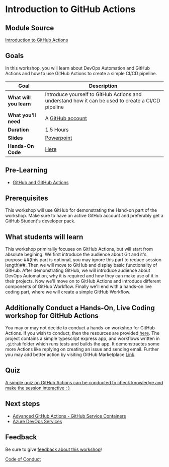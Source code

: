 # Introduction to GitHub Actions

## Module Source

[Introduction to GitHub Actions]([https://docs.microsoft.com/learn/modules/create-serverless-logic-with-azure-functions/?WT.mc_id=academic-56400-ornella](https://docs.github.com/en/actions/learn-github-actions/understanding-github-actions))

## Goals

In this workshop, you will learn about DevOps Automation and GitHub Actions and how to use GitHub Actions to create a simple CI/CD pipeline. 

| **Goal**              | Description                                    |
| ----------------------------- | --------------------------------------------------------------------- |
| **What will you learn**       | Introduce yourself to GitHub Actions and understand how it can be used to create a CI/CD pipeline                                            |
| **What you'll need**          | A [GitHub account](https://www.github.com) |
| **Duration**                  | 1.5 Hours |
| **Slides** | [Powerpoint](slides.pptx) |
| **Hands-On Code** | [Here](Intro-To-GitHub-Actions.zip)
                         
## Pre-Learning

- [GitHub and GitHub Actions](https://docs.github.com/en/actions/learn-github-actions/understanding-github-actions)

## Prerequisites

This workshop will use GitHub for demonstrating the Hand-on part of the workshop. Make sure to have an active GitHub account and preferably get a GitHub Student's developer pack.

## What students will learn

This workshop primiralily focuses on GitHub Actions, but will start from absolute begining. We first introduce the audience about Git and it's purpose ##(this part is optional, you may ignore this part to reduce session length)##. Then we will move to GitHub and display basic functionality of GitHub. After demonstrating GitHub, we will introduce audience about DevOps Automation, why it is required and how they can make use of it in their projects. Now we'll move on to GitHub Actions and introduce different components of GitHub Workflow. 
Finally we'll end with a hands-on live coding part, where we will create a simple GitHub Workflow.


## Additionally Conduct a Hands-On, Live Coding workshop for GitHub Actions

You may or may not decide to conduct a hands-on workshop for GitHub Actions. If you wish to conduct, then the resources are provided [here](Intro-To-GitHub-Actions.zip).
The project contains a simple typescript express app, and workflows written in ```.github``` folder which runs tests and builds the app. It demonstractes some more Actions like replying on creating an issue and sending email. Further you may add better action by visiting GitHub Marketplace [Link](https://github.com/marketplace?type=).


## Quiz

[A simple quiz on GitHub Actions can be conducted to check knowledge and make the session interactive : )](https://docs.github.com/en/actions/learn-github-actions)

## Next steps

- [Advanced GitHub Actions - GitHub Service Containers](https://docs.github.com/en/actions/using-containerized-services/about-service-containers)
- [Azure DevOps Services](https://azure.microsoft.com/en-us/products/devops/)


## Feedback

Be sure to give [feedback about this workshop](https://forms.office.com/r/MdhJWMZthR)!

[Code of Conduct](../../CODE_OF_CONDUCT.md)

